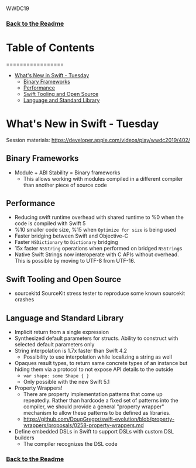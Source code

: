 WWDC19
### [Back to the Readme](./Readme.md)

# Table of Contents
=================

   * [What's New in Swift - Tuesday](#whats-new-in-swift---tuesday)
      * [Binary Frameworks](#binary-frameworks)
      * [Performance](#performance)
      * [Swift Tooling and Open Source](#swift-tooling-and-open-source)
      * [Language and Standard Library](#language-and-standard-library)

# What's New in Swift - Tuesday
Session materials: https://developer.apple.com/videos/play/wwdc2019/402/

## Binary Frameworks
- Module + ABI Stability = Binary frameworks
  - This allows working with modules compiled in a different compiler than another piece of source code

## Performance
- Reducing swift runtime overhead with shared runtime to %0 when the code is compiled with Swift 5
- %10 smaller code size, %15 when `Optimize for size` is being used
- Faster bridging between Swift and Objective-C
- Faster `NSDictionary` to `Dictionary` bridging
- 15x faster `NSString` operations when performed on bridged `NSString`s
- Native Swift Strings now interoperate with C APIs without overhead. This is possible by moving to UTF-8 from UTF-16.

## Swift Tooling and Open Source
- sourcekitd SourceKit stress tester to reproduce some known sourcekit crashes

## Language and Standard Library
- Implicit return from a single expression
- Synthesized default parameters for structs. Ability to construct with selected default parameters only
- String interpolation is 1.7x faster than Swift 4.2
  - Possibility to use interpolation while localizing a string as well
- Opaques result types, to return same concrete types of an instance but hiding them via a protocol to not expose API details to the outside
  - `var shape: some Shape { }`
  - Only possible with the new Swift 5.1
- Property Wrappers!
  - There are property implementation patterns that come up repeatedly. Rather than hardcode a fixed set of patterns into the compiler, we should provide a general "property wrapper" mechanism to allow these patterns to be defined as libraries.
  - https://github.com/DougGregor/swift-evolution/blob/property-wrappers/proposals/0258-property-wrappers.md
- Define embedded DSLs in Swift to support DSLs with custom DSL builders
  - The compiler recognizes the DSL code

### [Back to the Readme](./Readme.md)
